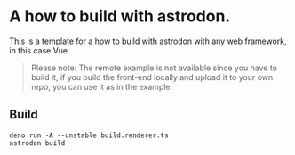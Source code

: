 # A how to build with astrodon.

This is a template for a how to build with astrodon with any web framework, in this case Vue.

> Please note: The remote example is not available since you have to build it, if you build the front-end locally and upload it to your own repo, you can use it as in the example.

## Build

```shell
deno run -A --unstable build.renderer.ts
astrodon build
```
